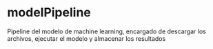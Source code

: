 # modelPipeline
Pipeline del modelo de machine learning, encargado de descargar los archivos, ejecutar el modelo y almacenar los resultados
